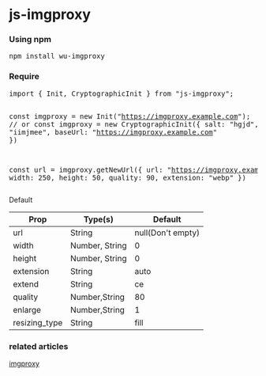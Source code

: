 # js-imgproxy

<h3>Using npm</h3>
<pre>npm install wu-imgproxy</pre>

<h3>Require</h3>
<pre>
import { Init, CryptographicInit } from "js-imgproxy";

const imgproxy =  new Init("https://imgproxy.example.com");
// or
const imgproxy =  new CryptographicInit({
  salt: "hgjd",
  key: "iimjmee",
  baseUrl: "https://imgproxy.example.com"
})

const url = imgproxy.getNewUrl({
  url: "https://imgproxy.example.com",
  width: 250,
  height: 50,
  quality: 90,
  extension: "webp"
})
</pre>

<p>Default</p>
<table>
    <thead>
        <tr>
            <th>Prop</th>
            <th>Type(s)</th>
            <th>Default</th>
        </tr>
    </thead>
    <tbody>
        <tr>
            <td>url</td>
            <td>String</td>
            <td>null(Don't empty)</td>
        </tr>
        <tr>
            <td>width</td>
            <td>Number, String</td>
            <td>0</td>
        </tr>
        <tr>
            <td>height</td>
            <td>Number, String</td>
            <td>0</td>
        </tr>
        <tr>
            <td>extension</td>
            <td>String</td>
            <td>auto</td>
        </tr>
        <tr>
            <td>extend</td>
            <td>String</td>
            <td>ce</td>
        </tr>
        <tr>
            <td>quality</td>
            <td>Number,String</td>
            <td>80</td>
        </tr>
        <tr>
            <td>enlarge</td>
            <td>Number,String</td>
            <td>1</td>
        </tr>
        <tr>
            <td>resizing_type</td>
            <td>String</td>
            <td>fill</td>
        </tr>
    </tbody>
</table>

<h3>related articles</h3>
<a href="https://docs.imgproxy.net/#/generating_the_url_basic?id=format-definition">imgproxy</a>
